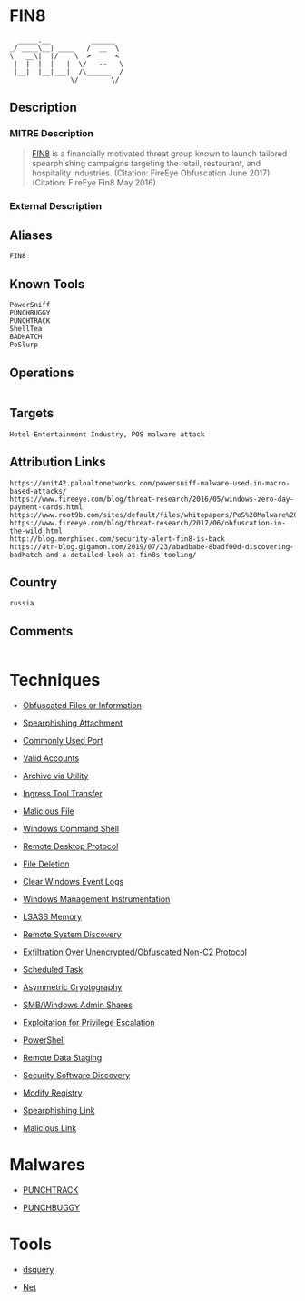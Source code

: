 
# FIN8

```
  _____.__          ______  
_/ ____\__| ____   /  __  \ 
\   __\|  |/    \  >      < 
 |  |  |  |   |  \/   --   \
 |__|  |__|___|  /\______  /
               \/        \/ 

```

## Description

### MITRE Description

> [FIN8](https://attack.mitre.org/groups/G0061) is a financially motivated threat group known to launch tailored spearphishing campaigns targeting the retail, restaurant, and hospitality industries. (Citation: FireEye Obfuscation June 2017) (Citation: FireEye Fin8 May 2016)

### External Description

> 

## Aliases

```
FIN8
```

## Known Tools

```
PowerSniff
PUNCHBUGGY
PUNCHTRACK
ShellTea
BADHATCH
PoSlurp
```

## Operations

```

```

## Targets

```
Hotel-Entertainment Industry, POS malware attack
```

## Attribution Links

```
https://unit42.paloaltonetworks.com/powersniff-malware-used-in-macro-based-attacks/
https://www.fireeye.com/blog/threat-research/2016/05/windows-zero-day-payment-cards.html
https://www.root9b.com/sites/default/files/whitepapers/PoS%20Malware%20ShellTea%20PoSlurp_YARA.pdf
https://www.fireeye.com/blog/threat-research/2017/06/obfuscation-in-the-wild.html
http://blog.morphisec.com/security-alert-fin8-is-back
https://atr-blog.gigamon.com/2019/07/23/abadbabe-8badf00d-discovering-badhatch-and-a-detailed-look-at-fin8s-tooling/
```

## Country

```
russia
```

## Comments

```

```

# Techniques


* [Obfuscated Files or Information](../techniques/Obfuscated-Files-or-Information.md)

* [Spearphishing Attachment](../techniques/Spearphishing-Attachment.md)
    
* [Commonly Used Port](../techniques/Commonly-Used-Port.md)
    
* [Valid Accounts](../techniques/Valid-Accounts.md)
    
* [Archive via Utility](../techniques/Archive-via-Utility.md)
    
* [Ingress Tool Transfer](../techniques/Ingress-Tool-Transfer.md)
    
* [Malicious File](../techniques/Malicious-File.md)
    
* [Windows Command Shell](../techniques/Windows-Command-Shell.md)
    
* [Remote Desktop Protocol](../techniques/Remote-Desktop-Protocol.md)
    
* [File Deletion](../techniques/File-Deletion.md)
    
* [Clear Windows Event Logs](../techniques/Clear-Windows-Event-Logs.md)
    
* [Windows Management Instrumentation](../techniques/Windows-Management-Instrumentation.md)
    
* [LSASS Memory](../techniques/LSASS-Memory.md)
    
* [Remote System Discovery](../techniques/Remote-System-Discovery.md)
    
* [Exfiltration Over Unencrypted/Obfuscated Non-C2 Protocol](../techniques/Exfiltration-Over-Unencrypted-Obfuscated-Non-C2-Protocol.md)
    
* [Scheduled Task](../techniques/Scheduled-Task.md)
    
* [Asymmetric Cryptography](../techniques/Asymmetric-Cryptography.md)
    
* [SMB/Windows Admin Shares](../techniques/SMB-Windows-Admin-Shares.md)
    
* [Exploitation for Privilege Escalation](../techniques/Exploitation-for-Privilege-Escalation.md)
    
* [PowerShell](../techniques/PowerShell.md)
    
* [Remote Data Staging](../techniques/Remote-Data-Staging.md)
    
* [Security Software Discovery](../techniques/Security-Software-Discovery.md)
    
* [Modify Registry](../techniques/Modify-Registry.md)
    
* [Spearphishing Link](../techniques/Spearphishing-Link.md)
    
* [Malicious Link](../techniques/Malicious-Link.md)
    

# Malwares


* [PUNCHTRACK](../malwares/PUNCHTRACK.md)

* [PUNCHBUGGY](../malwares/PUNCHBUGGY.md)
    

# Tools


* [dsquery](../tools/dsquery.md)

* [Net](../tools/Net.md)
    
